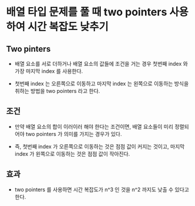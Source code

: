 # 배열 타입 문제를 풀 때 two pointers 사용하여 시간 복잡도 낮추기

## Two pinters

- 배열 요소를 서로 더하거나 배열 요소의 값들에 조건을 거는 경우 첫번째 index 와 가장 마지막 index 를 사용한다.

- 첫번째 index 는 오른쪽으로 이동하고 마지막 index 는 왼쪽으로 이동하는 방식을 취하는 방법을 two pointers 라고 한다.

## 조건

- 만약 배열 요소의 합이 이러이러 해야 한다는 조건이면, 배열 요소들이 미리 정렬되어야 two pointers 가 의미를 가지는 경우가 있다.

- 즉, 첫번째 index 가 오른쪽으로 이동하는 것은 점점 값이 커지는 것이고, 마지막 index 가 왼쪽으로 이동하는 것은 점점 값이 작아진다.

## 효과

- two pointers 를 사용하면 시간 복잡도가 n^3 인 것을 n^2 까지도 낮출 수 있다고 한다.
